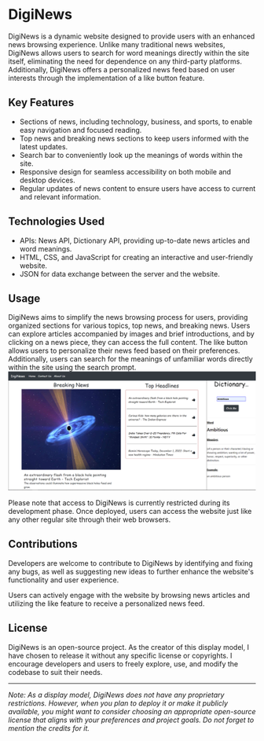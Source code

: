 # DigiNews

DigiNews is a dynamic website designed to provide users with an enhanced news browsing experience. Unlike many traditional news websites, DigiNews allows users to search for word meanings directly within the site itself, eliminating the need for dependence on any third-party platforms. Additionally, DigiNews offers a personalized news feed based on user interests through the implementation of a like button feature.

## Key Features

- Sections of news, including technology, business, and sports, to enable easy navigation and focused reading.
- Top news and breaking news sections to keep users informed with the latest updates.
- Search bar to conveniently look up the meanings of words within the site.
- Responsive design for seamless accessibility on both mobile and desktop devices.
- Regular updates of news content to ensure users have access to current and relevant information.

## Technologies Used

- APIs: News API, Dictionary API, providing up-to-date news articles and word meanings.
- HTML, CSS, and JavaScript for creating an interactive and user-friendly website.
- JSON for data exchange between the server and the website.

## Usage

DigiNews aims to simplify the news browsing process for users, providing organized sections for various topics, top news, and breaking news. Users can explore articles accompanied by images and brief introductions, and by clicking on a news piece, they can access the full content. The like button allows users to personalize their news feed based on their preferences. Additionally, users can search for the meanings of unfamiliar words directly within the site using the search prompt.
![Image](image.png)


Please note that access to DigiNews is currently restricted during its development phase. Once deployed, users can access the website just like any other regular site through their web browsers.

## Contributions

Developers are welcome to contribute to DigiNews by identifying and fixing any bugs, as well as suggesting new ideas to further enhance the website's functionality and user experience.

Users can actively engage with the website by browsing news articles and utilizing the like feature to receive a personalized news feed.

## License

DigiNews is an open-source project. As the creator of this display model, I have chosen to release it without any specific license or copyrights. I encourage developers and users to freely explore, use, and modify the codebase to suit their needs.

---
*Note: As a display model, DigiNews does not have any proprietary restrictions. However, when you plan to deploy it or make it publicly available, you might want to consider choosing an appropriate open-source license that aligns with your preferences and project goals. Do not forget to mention the credits for it.*
